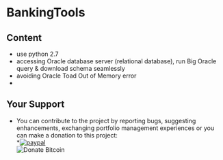 # BankingTools
## Content 
- use python 2.7
- accessing Oracle database server (relational database), run Big Oracle query & download schema seamlessly 
- avoiding Oracle Toad Out of Memory error 
- 
## Your Support
- You can contribute to the project by reporting bugs, suggesting enhancements, exchanging portfolio management experiences or
you can make a donation to this project:
</br>*[![paypal](https://www.paypalobjects.com/en_US/i/btn/btn_donateCC_LG.gif)](https://paypal.me/boyac?locale.x=en_US)
</br>![Donate Bitcoin](https://github.com/boyac/pyFolio/blob/master/image/btc00.png)
